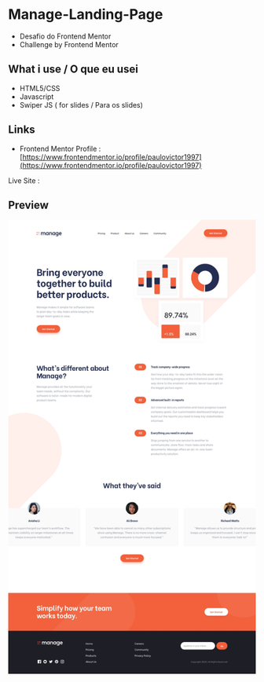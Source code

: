 # Manage-Landing-Page
 
- Desafio do Frontend Mentor
- Challenge by Frontend Mentor

## What i use / O que eu usei 
- HTML5/CSS
- Javascript
- Swiper JS ( for slides / Para os slides)

## Links
 - Frontend Mentor Profile : [https://www.frontendmentor.io/profile/paulovictor1997](https://www.frontendmentor.io/profile/paulovictor1997)

 Live Site : []()

 ## Preview
 ![assets/images/Preview.jpg](assets/images/Preview.jpg)
